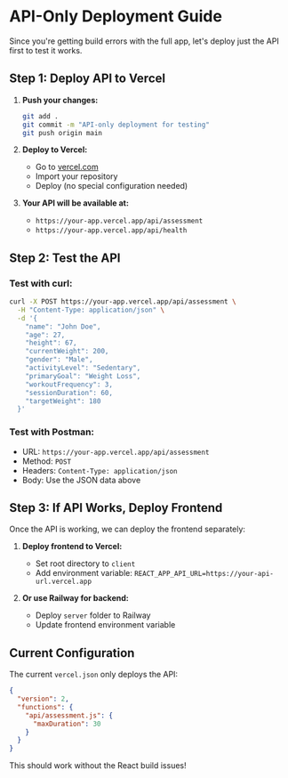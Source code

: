 # API-Only Deployment Guide

Since you're getting build errors with the full app, let's deploy just the API first to test it works.

## Step 1: Deploy API to Vercel

1. **Push your changes:**
   ```bash
   git add .
   git commit -m "API-only deployment for testing"
   git push origin main
   ```

2. **Deploy to Vercel:**
   - Go to [vercel.com](https://vercel.com)
   - Import your repository
   - Deploy (no special configuration needed)

3. **Your API will be available at:**
   - `https://your-app.vercel.app/api/assessment`
   - `https://your-app.vercel.app/api/health`

## Step 2: Test the API

### Test with curl:
```bash
curl -X POST https://your-app.vercel.app/api/assessment \
  -H "Content-Type: application/json" \
  -d '{
    "name": "John Doe",
    "age": 27,
    "height": 67,
    "currentWeight": 200,
    "gender": "Male",
    "activityLevel": "Sedentary",
    "primaryGoal": "Weight Loss",
    "workoutFrequency": 3,
    "sessionDuration": 60,
    "targetWeight": 180
  }'
```

### Test with Postman:
- URL: `https://your-app.vercel.app/api/assessment`
- Method: `POST`
- Headers: `Content-Type: application/json`
- Body: Use the JSON data above

## Step 3: If API Works, Deploy Frontend

Once the API is working, we can deploy the frontend separately:

1. **Deploy frontend to Vercel:**
   - Set root directory to `client`
   - Add environment variable: `REACT_APP_API_URL=https://your-api-url.vercel.app`

2. **Or use Railway for backend:**
   - Deploy `server` folder to Railway
   - Update frontend environment variable

## Current Configuration

The current `vercel.json` only deploys the API:
```json
{
  "version": 2,
  "functions": {
    "api/assessment.js": {
      "maxDuration": 30
    }
  }
}
```

This should work without the React build issues! 